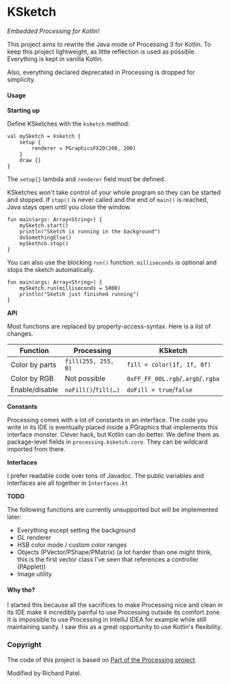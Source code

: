 # KSketch

_Embedded Processing for Kotlin!_

This project aims to rewrite the Java mode of Processing 3 for Kotlin.
To keep this project lightweight, as little reflection is used as possible.
Everything is kept in vanilla Kotlin.

Also, everything declared deprecated in Processing is dropped for simplicity.

#### Usage

**Starting up**

Define KSketches with the `ksketch` method:

```
val mySketch = ksketch {
	setup {
		renderer = PGraphicsFX2D(200, 200)
	}
	draw {}
}
```

The `setup{}` lambda and `renderer` field must be defined.

KSketches won't take control of your whole program so they can be started
and stopped. If `stop()` is never called and the end of `main()` is reached,
Java stays open until you close the window.

```
fun main(args: Array<String>) {
	mySketch.start()
	println("Sketch is running in the background")
	doSomethingElse()
	mySkethch.stop()
}
```

You can also use the blocking `run()` function.
`milliseconds` is optional and stops the sketch automatically.

```
fun main(args: Array<String>) {
	mySketch.run(milliseconds = 5000)
	println("Sketch just finished running")
}
```

**API**

Most functions are replaced by property-access-syntax.
Here is a list of changes.

| Function | Processing | KSketch |
| -------- | ---------- | ------- |
| Color by parts | `fill(255, 255, 0)` | `fill = color(1f, 1f, 0f)` |
| Color by RGB | Not possible | `0xFF_FF_00L.rgb`/`.argb`/`.rgba` |
| Enable/disable | `noFill()`/`fill(…)` | `doFill = true`/`false` |

**Constants**

Processing comes with a lot of constants in an interface.
The code you write in its IDE is eventually placed inside a PGraphics that
implements this interface monster. Clever hack, but Kotlin can do better.
We define them as package-level fields in `processing.ksketch.core`.
They can be wildcard imported from there.

**Interfaces**

I prefer readable code over tons of Javadoc. The public variables and
interfaces are all together in `Interfaces.kt`

**TODO**

The following functions are currently unsupported but will be implemented later:
 * Everything except setting the background
 * GL renderer
 * HSB color mode / custom color ranges
 * Objects (PVector/PShape/PMatrix)
   (a lot harder than one might think, this is the first vector class I've seen
   that references a controller (PApplet))
 * Image utility

#### Why tho?

I started this because all the sacrifices to make Processing nice and clean
in its IDE make it incredibly painful to use Processing outside its comfort
zone. It is impossible to use Processing in IntelliJ IDEA for example while
still maintaining sanity. I saw this as a great opportunity to use Kotlin's
flexibility.

### Copyright

The code of this project is based on [Part of the Processing project](http://processing.org).

Modified by Richard Patel.
